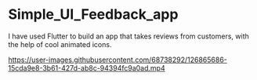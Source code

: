 # Simple_UI_Feedback_app
I have used Flutter to build an app that takes reviews from customers, with the help of cool animated icons.

https://user-images.githubusercontent.com/68738292/126865686-15cda9e8-3b61-427d-ab8c-94394fc9a0ad.mp4

